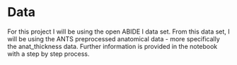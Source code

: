 # Data 

For this project I will be using the open ABIDE I data set. From this data set, I will be using the ANTS preprocessed anatomical data - more specifically the anat_thickness data. 
Further information is provided in the notebook with a step by step process.

